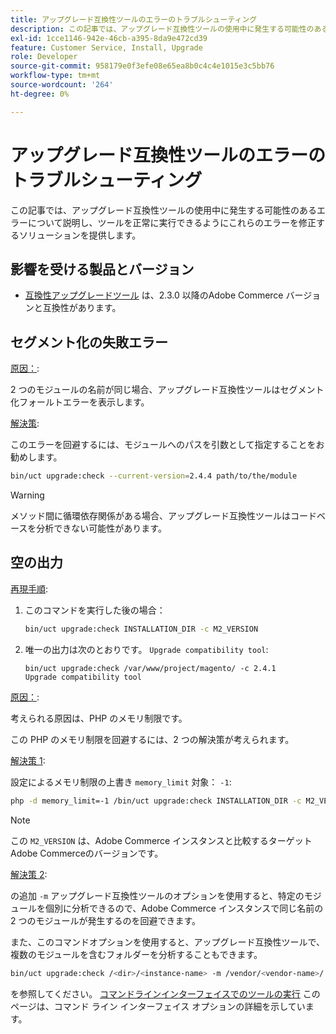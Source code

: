 ```yaml
---
title: アップグレード互換性ツールのエラーのトラブルシューティング
description: この記事では、アップグレード互換性ツールの使用中に発生する可能性のあるエラーについて説明し、ツールを正常に実行できるようにこれらのエラーを修正するソリューションを提供します。
exl-id: 1cce1146-942e-46cb-a395-8da9e472cd39
feature: Customer Service, Install, Upgrade
role: Developer
source-git-commit: 958179e0f3efe08e65ea8b0c4c4e1015e3c5bb76
workflow-type: tm+mt
source-wordcount: '264'
ht-degree: 0%

---
```


# アップグレード互換性ツールのエラーのトラブルシューティング

この記事では、アップグレード互換性ツールの使用中に発生する可能性のあるエラーについて説明し、ツールを正常に実行できるようにこれらのエラーを修正するソリューションを提供します。

## 影響を受ける製品とバージョン

* [互換性アップグレードツール](https://experienceleague.adobe.com/docs/commerce-operations/upgrade-guide/upgrade-compatibility-tool/overview.html) は、2.3.0 以降のAdobe Commerce バージョンと互換性があります。

## セグメント化の失敗エラー

<u>原因：</u>:

2 つのモジュールの名前が同じ場合、アップグレード互換性ツールはセグメント化フォールトエラーを表示します。

<u>解決策</u>:

このエラーを回避するには、モジュールへのパスを引数として指定することをお勧めします。

```bash
bin/uct upgrade:check --current-version=2.4.4 path/to/the/module
```

>[!WARNING]
>
> メソッド間に循環依存関係がある場合、アップグレード互換性ツールはコードベースを分析できない可能性があります。

## 空の出力

<u>再現手順</u>:

1. このコマンドを実行した後の場合：

   ```bash
   bin/uct upgrade:check INSTALLATION_DIR -c M2_VERSION
   ```

1. 唯一の出力は次のとおりです。 `Upgrade compatibility tool`:

   ```terminal
   bin/uct upgrade:check /var/www/project/magento/ -c 2.4.1
   Upgrade compatibility tool
   ```

<u>原因：</u>:

考えられる原因は、PHP のメモリ制限です。

この PHP のメモリ制限を回避するには、2 つの解決策が考えられます。

<u>解決策 1</u>:

設定によるメモリ制限の上書き `memory_limit` 対象： `-1`:

```bash
php -d memory_limit=-1 /bin/uct upgrade:check INSTALLATION_DIR -c M2_VERSION
```

>[!NOTE]
>
> この `M2_VERSION` は、Adobe Commerce インスタンスと比較するターゲット Adobe Commerceのバージョンです。

<u>解決策 2</u>:

の追加 `-m` アップグレード互換性ツールのオプションを使用すると、特定のモジュールを個別に分析できるので、Adobe Commerce インスタンスで同じ名前の 2 つのモジュールが発生するのを回避できます。

また、このコマンドオプションを使用すると、アップグレード互換性ツールで、複数のモジュールを含むフォルダーを分析することもできます。

```bash
bin/uct upgrade:check /<dir>/<instance-name> -m /vendor/<vendor-name>/
```

を参照してください。 [コマンドラインインターフェイスでのツールの実行](https://experienceleague.adobe.com/docs/commerce-operations/upgrade-guide/upgrade-compatibility-tool/use-upgrade-compatibility-tool/run.html) このページは、コマンド ライン インターフェイス オプションの詳細を示しています。
